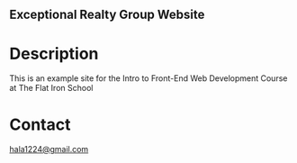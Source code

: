 Exceptional Realty Group Website
-----

# Description

This is an example site for the Intro to Front-End Web
Development Course at The Flat Iron School

# Contact
hala1224@gmail.com 
